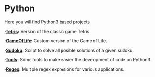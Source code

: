 # Python
Here you will find Python3 based projects

**·[Tetris](https://github.com/Jkutkut/PY-Tetris):** Version of the classic game Tetris

**·[GameOfLife](https://github.com/Jkutkut/PY-GameOfLife):** Custom version of the Game of Life.

**·[Sudoku](https://github.com/Jkutkut/PY-Sudoku):** Script to solve all posible solutions of a given sudoku.

**·[Tools](https://github.com/Jkutkut/PY-Tools):** Some tools to make easier the development of code on Python3

**·[Regex](https://github.com/Jkutkut/Regex):** Multiple regex expresions for various applications.

